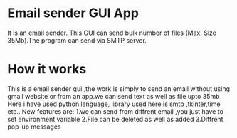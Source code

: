 # Email sender GUI App
It is an email sender. This GUI can send bulk number of files (Max. Size 35Mb).The program can send via SMTP server.
# How it works



This is a email sender gui ,the work is simply to send an email without using gmail website or from an app.we can send text as well as file upto 35mb
Here i have used python language, library used here is smtp ,tkinter,time etc.. 
New features are:
1.we can send from diffrent email ,you just have to set environment variable
2.File can be deleted as well as added 
3.Diffrent pop-up messages
